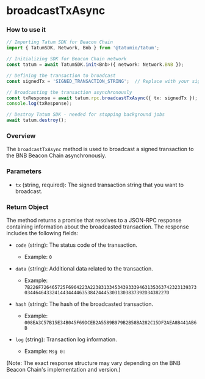 # broadcastTxAsync

### How to use it

```typescript
// Importing Tatum SDK for Beacon Chain
import { TatumSDK, Network, Bnb } from '@tatumio/tatum';

// Initializing SDK for Beacon Chain network
const tatum = await TatumSDK.init<Bnb>({ network: Network.BNB });

// Defining the transaction to broadcast
const signedTx = 'SIGNED_TRANSACTION_STRING';  // Replace with your signed transaction string

// Broadcasting the transaction asynchronously
const txResponse = await tatum.rpc.broadcastTxAsync({ tx: signedTx });
console.log(txResponse);

// Destroy Tatum SDK - needed for stopping background jobs
await tatum.destroy();
```

### Overview

The `broadcastTxAsync` method is used to broadcast a signed transaction to the BNB Beacon Chain asynchronously.

### Parameters

- `tx` (string, required): The signed transaction string that you want to broadcast.

### Return Object

The method returns a promise that resolves to a JSON-RPC response containing information about the broadcasted transaction. The response includes the following fields:

- `code` (string): The status code of the transaction.
  - Example: `0`

- `data` (string): Additional data related to the transaction.
  - Example: `7B226F726465725F6964223A22383133453439333946313536374232313937303446464332414434444635384244453031303837392D3438227D`

- `hash` (string): The hash of the broadcasted transaction.
  - Example: `008EA3C57B15E34B045F69DCEB2A5589B979B2B58BA282C15DF2AEA8B441AB6B`

- `log` (string): Transaction log information.
  - Example: `Msg 0:`

(Note: The exact response structure may vary depending on the BNB Beacon Chain's implementation and version.)
